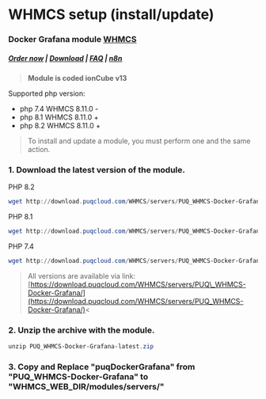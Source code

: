 # WHMCS setup (install/update)

### Docker Grafana module **[WHMCS](https://puqcloud.com/link.php?id=77)** 

#####  [Order now](https://puqcloud.com/whmcs-module-docker-grafana.php) | [Download](https://download.puqcloud.com/WHMCS/servers/PUQ_WHMCS-Docker-Grafana/) | [FAQ](https://faq.puqcloud.com/) | [n8n](https://puqcloud.com/link.php?id=117)

>**Module is coded ionCube v13**

Supported php version:

- php 7.4 WHMCS 8.11.0 -
- php 8.1 WHMCS 8.11.0 +
- php 8.2 WHMCS 8.11.0 +

>To install and update a module, you must perform one and the same action.

### 1. Download the latest version of the module.

PHP 8.2

```Powershell
wget http://download.puqcloud.com/WHMCS/servers/PUQ_WHMCS-Docker-Grafana/php82/PUQ_WHMCS-Docker-Grafana-latest.zip
```

PHP 8.1

```Powershell
wget http://download.puqcloud.com/WHMCS/servers/PUQ_WHMCS-Docker-Grafana/php81/PUQ_WHMCS-Docker-Grafana-latest.zip
```

PHP 7.4

```Powershell
wget http://download.puqcloud.com/WHMCS/servers/PUQ_WHMCS-Docker-Grafana/php74/PUQ_WHMCS-Docker-Grafana-latest.zip
```

>All versions are available via link: [https://download.puqcloud.com/WHMCS/servers/PUQ\_WHMCS-Docker-Grafana/](https://download.puqcloud.com/WHMCS/servers/PUQ_WHMCS-Docker-Grafana/)<

### 2. Unzip the archive with the module.

```Powershell
unzip PUQ_WHMCS-Docker-Grafana-latest.zip
```

### 3. Copy and Replace "puqDockerGrafana" from "PUQ\_WHMCS-Docker-Grafana" to "WHMCS\_WEB\_DIR/modules/servers/"